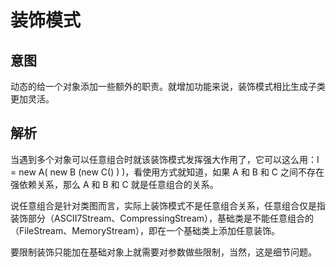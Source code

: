 # 装饰模式

## 意图

动态的给一个对象添加一些额外的职责。就增加功能来说，装饰模式相比生成子类更加灵活。

## 解析

当遇到多个对象可以任意组合时就该装饰模式发挥强大作用了，它可以这么用：I = new A( new B (new C() ) )，看使用方式就知道，如果 A 和 B 和 C 之间不存在强依赖关系，那么 A 和 B 和 C 就是任意组合的关系。

说任意组合是针对类图而言，实际上装饰模式不是任意组合关系，任意组合仅是指装饰部分（ASCII7Stream、CompressingStream），基础类是不能任意组合的（FileStream、MemoryStream），即在一个基础类上添加任意装饰。

要限制装饰只能加在基础对象上就需要对参数做些限制，当然，这是细节问题。



